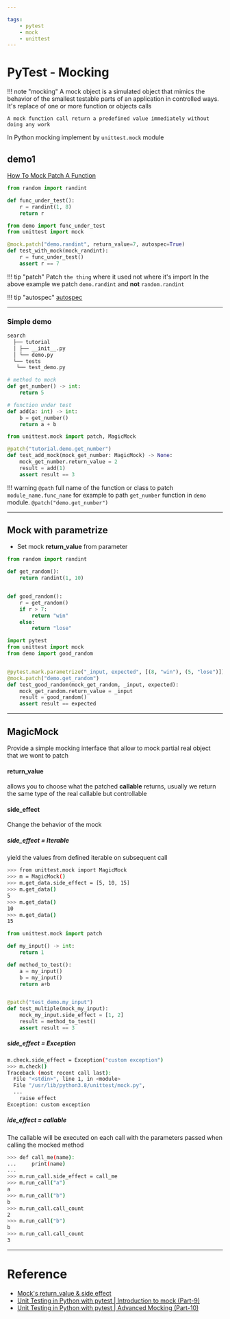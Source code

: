 ```yaml
---

tags:
    - pytest
    - mock
    - unittest
---
```

# PyTest - Mocking

!!! note "mocking"
    A mock object is a simulated object that mimics the behavior of the smallest testable parts of an application in controlled ways. It's replace of one or more function or objects calls

    A mock function call return a predefined value immediately without doing any work

In Python mocking implement by `unittest.mock` module


## demo1
[How To Mock Patch A Function](https://youtu.be/ClAdw7ZJf5E?list=PLJsmaNFr5mNqSeuNepT3IaMrgzRMm9lQR)

```python title="demo.py"
from random import randint

def func_under_test():
    r = randint(1, 8)
    return r
```

```python title="test_demo.py"
from demo import func_under_test
from unittest import mock

@mock.patch("demo.randint", return_value=7, autospec=True)
def test_with_mock(mock_randint):
    r = func_under_test()
    assert r == 7
```

!!! tip "patch"
    Patch `the thing` where it used 
    not where it's import
    In the above example we patch `demo.randint` and **not** `random.randint`
     

!!! tip "autospec"
    [autospec](https://stackoverflow.com/questions/35915703/when-using-unittest-mock-patch-why-is-autospec-not-true-by-default)


---

### Simple demo

```bash title="project"
search
  ├── tutorial
  │ ├── __init__.py
  │ └── demo.py
  └── tests
   └── test_demo.py
```

```python title="demo.py"
# method to mock
def get_number() -> int:
    return 5

# function under test
def add(a: int) -> int:
    b = get_number()
    return a + b
```
     
```python title="test_demo.py"
from unittest.mock import patch, MagicMock

@patch("tutorial.demo.get_number")
def test_add_mock(mock_get_number: MagicMock) -> None:
    mock_get_number.return_value = 2
    result = add(1)
    assert result == 3
```

!!! warning
    `@path` full name of the function or class to patch `module_name.func_name` for example to path `get_number` function in `demo` module. `@patch("demo.get_number")`
     

---

## Mock with parametrize
- Set mock **return_value** from parameter


```python title="demo.py"
from random import randint

def get_random():
    return randint(1, 10)


def good_random():
    r = get_random()
    if r > 7:
        return "win"
    else:
        return "lose"
```

```python title="test_demo.py"
import pytest
from unittest import mock
from demo import good_random


@pytest.mark.parametrize("_input, expected", [(8, "win"), (5, "lose")])
@mock.patch("demo.get_random")
def test_good_random(mock_get_random, _input, expected):
    mock_get_random.return_value = _input
    result = good_random()
    assert result == expected

```

---

## MagicMock
Provide a simple mocking interface that allow to mock partial real object that we wont to patch

#### return_value
allows you to choose what the patched **callable** returns,
usually  we return the same type of the real callable but controllable

#### side_effect
Change the behavior of the mock

##### side_effect = Iterable
yield the values from defined iterable on subsequent call

```bash
>>> from unittest.mock import MagicMock
>>> m = MagicMock()
>>> m.get_data.side_effect = [5, 10, 15]
>>> m.get_data()
5
>>> m.get_data()
10
>>> m.get_data()
15
```

```python
from unittest.mock import patch

def my_input() -> int:
    return 1

def method_to_test():
    a = my_input()
    b = my_input()
    return a+b


@patch("test_demo.my_input")
def test_multiple(mock_my_input):
    mock_my_input.side_effect = [1, 2]
    result = method_to_test()
    assert result == 3
```

##### side_effect = Exception

```bash
m.check.side_effect = Exception("custom exception")
>>> m.check()
Traceback (most recent call last):
  File "<stdin>", line 1, in <module>
  File "/usr/lib/python3.8/unittest/mock.py", 
  ...
    raise effect
Exception: custom exception
```

##### ide_effect = callable

The callable will be executed on each call with the parameters passed when calling the mocked method

```bash
>>> def call_me(name):
...     print(name)
... 
>>> m.run_call.side_effect = call_me
>>> m.run_call("a")
a
>>> m.run_call("b")
b
>>> m.run_call.call_count
2
>>> m.run_call("b")
b
>>> m.run_call.call_count
3
```


---

# Reference
- [Mock's return_value & side effect](https://thedmitry.pw/blog/2020/12/mocks-side-effect/)
- [ Unit Testing in Python with pytest | Introduction to mock (Part-9) ](https://youtu.be/dw2eNCzwBkk)
- [Unit Testing in Python with pytest | Advanced Mocking (Part-10)](https://youtu.be/M46H4GIdfl0)